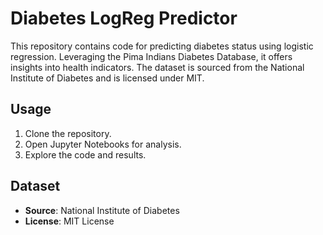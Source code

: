 
# Diabetes LogReg Predictor

This repository contains code for predicting diabetes status using logistic regression. Leveraging the Pima Indians Diabetes Database, it offers insights into health indicators. The dataset is sourced from the National Institute of Diabetes and is licensed under MIT.

## Usage

1. Clone the repository.
2. Open Jupyter Notebooks for analysis.
3. Explore the code and results.


## Dataset

- **Source**: National Institute of Diabetes
- **License**: MIT License

